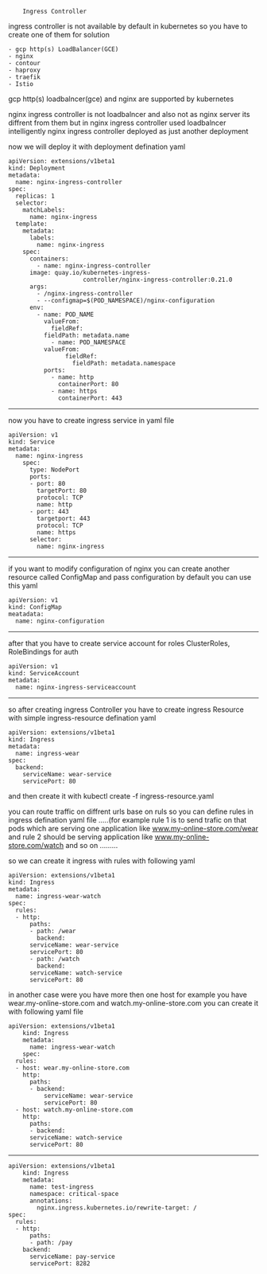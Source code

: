 		Ingress Controller


ingress controller is not available by default in kubernetes so you have to create
one of them for solution

	- gcp http(s) LoadBalancer(GCE)
	- nginx
	- contour
	- haproxy
	- traefik
	- Istio

gcp http(s) loadbalncer(gce) and nginx are supported by kubernetes 

nginx ingress controller is not loadbalncer and also not as nginx server its diffrent 
from them but in nginx ingress controller used loadbalncer intelligently 
nginx ingress controller deployed as just another deployment

now we will deploy it with deployment defination yaml

	apiVersion: extensions/v1beta1
	kind: Deployment
	metadata:
	  name: nginx-ingress-controller
	spec:
	  replicas: 1
	  selector:
	    matchLabels:
	      name: nginx-ingress
	  template:
	    metadata:
	      labels:
	        name: nginx-ingress
	    spec:
	      containers:
	        - name: nginx-ingress-controller
		  image: quay.io/kubernetes-ingress-
                         controller/nginx-ingress-controller:0.21.0
	      args:
	        - /nginx-ingress-controller
	        - --configmap=$(POD_NAMESPACE)/nginx-configuration
	      env:
	        - name: POD_NAME
	          valueFrom:
	            fieldRef:
		      fieldPath: metadata.name
                - name: POD_NAMESPACE
	          valueFrom:
                    fieldRef:
                      fieldPath: metadata.namespace
              ports:
                - name: http
                  containerPort: 80
                - name: https
                  containerPort: 443

-----------------------------------------------------------
now you have to create ingress service in yaml file

	apiVersion: v1
	kind: Service
	metadata:
	  name: nginx-ingress
        spec:
          type: NodePort
          ports:
          - port: 80
            targetPort: 80
            protocol: TCP
            name: http
          - port: 443
            targetport: 443
            protocol: TCP
            name: https
          selector:
            name: nginx-ingress

------------------------------------------------------------

if you want to modify configuration of nginx you can create another resource 
called ConfigMap and pass configuration by default you can use this yaml

	apiVersion: v1
	kind: ConfigMap
	meatadata:
	  name: nginx-configuration


--------------------------------------------

after that you have to create service account for roles ClusterRoles, RoleBindings
for auth

	apiVersion: v1
	kind: ServiceAccount
	metadata:
	  name: nginx-ingress-serviceaccount

-----------------------------------------------------------------------




so after creating ingress Controller you have to create ingress Resource with 
simple ingress-resource defination yaml

	apiVersion: extensions/v1beta1
	kind: Ingress
	metadata:
	  name: ingress-wear
	spec:
	  backend:
	    serviceName: wear-service
	    servicePort: 80


and then create it with kubectl create -f ingress-resource.yaml

you can route traffic on diffrent urls base on ruls so you can define rules in 
ingress defination yaml file .....(for example rule 1 is to send trafic on that pods
which are serving one application like www.my-online-store.com/wear and rule 2 should
be serving application like www.my-online-store.com/watch and so on .........

so we can create it ingress with rules with following yaml

	apiVersion: extensions/v1beta1
	kind: Ingress
	metadata:
	  name: ingress-wear-watch
	spec:
	  rules:
	  - http:
	      paths:
	      - path: /wear
	        backend:
		  serviceName: wear-service
		  servicePort: 80
	      - path: /watch
	        backend:
		  serviceName: watch-service
		  servicePort: 80


in another case were you have more then one host for example you have
wear.my-online-store.com and watch.my-online-store.com you can create it with
following yaml file 

	apiVersion: extensions/v1beta1
        kind: Ingress
        metadata:
          name: ingress-wear-watch
        spec:
	  rules:
	  - host: wear.my-online-store.com
	    http:
	      paths:
	      - backend:
	          serviceName: wear-service
	          servicePort: 80
	  - host: watch.my-online-store.com
	    http:
	      paths:
	      - backend:
		  serviceName: watch-service
		  servicePort: 80

----------------------------------------------------------------------------------------------------------

	apiVersion: extensions/v1beta1
        kind: Ingress
        metadata:
          name: test-ingress
          namespace: critical-space
          annotations:
            nginx.ingress.kubernetes.io/rewrite-target: /
	spec:
	  rules:
	  - http:
	      paths:
	      - path: /pay
		backend:
		  serviceName: pay-service
		  servicePort: 8282
	



